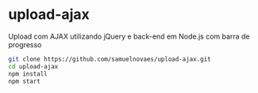 # upload-ajax
Upload com AJAX utilizando jQuery e back-end em Node.js com barra de progresso

```bash
git clone https://github.com/samuelnovaes/upload-ajax.git
cd upload-ajax
npm install
npm start
```
